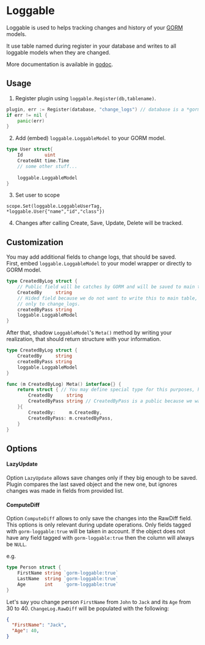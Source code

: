 # Loggable

Loggable is used to helps tracking changes and history of your [GORM](https://github.com/jinzhu/gorm) models.

It use table named during register in your database and writes to all loggable models when they are changed.

More documentation is available in [godoc](https://godoc.org/github.com/sas1024/gorm-loggable).

## Usage
1. Register plugin using `loggable.Register(db,tablename)`.
```go
plugin, err := Register(database, "change_logs") // database is a *gorm.DB
if err != nil {
	panic(err)
}
```
2. Add (embed) `loggable.LoggableModel` to your GORM model.
```go
type User struct{
    Id        uint
    CreatedAt time.Time
    // some other stuff...
    
    loggable.LoggableModel
}
```
3. Set user to scope
```
scope.Set(loggable.LoggableUserTag, *loggable.User{"name","id","class"})
```
4. Changes after calling Create, Save, Update, Delete will be tracked.

## Customization
You may add additional fields to change logs, that should be saved.  
First, embed `loggable.LoggableModel` to your model wrapper or directly to GORM model.  
```go
type CreatedByLog struct {
	// Public field will be catches by GORM and will be saved to main table.
	CreatedBy     string
	// Hided field because we do not want to write this to main table,
	// only to change_logs.
	createdByPass string 
	loggable.LoggableModel
}
```
After that, shadow `LoggableModel`'s `Meta()` method by writing your realization, that should return structure with your information.  
```go
type CreatedByLog struct {
	CreatedBy     string
	createdByPass string 
	loggable.LoggableModel
}

func (m CreatedByLog) Meta() interface{} {
	return struct { // You may define special type for this purposes, here we use unnamed one.
		CreatedBy     string
		CreatedByPass string // CreatedByPass is a public because we want to track this field. 
	}{
		CreatedBy:     m.CreatedBy,
		CreatedByPass: m.createdByPass,
	}
}
```

## Options
#### LazyUpdate
Option `LazyUpdate` allows save changes only if they big enough to be saved.  
Plugin compares the last saved object and the new one, but ignores changes was made in fields from provided list.

#### ComputeDiff
Option `ComputeDiff` allows to only save the changes into the RawDiff field. This options is only relevant during update
operations. Only fields tagged with `gorm-loggable:true` will be taken in account. If the object does not have any field
tagged with `gorm-loggable:true` then the column will always be `NULL`.

e.g.

```go
type Person struct {
	FirstName string `gorm-loggable:true`
	LastName  string `gorm-loggable:true`
	Age       int    `gorm-loggable:true`
}
```

Let's say you change person `FirstName` from `John` to `Jack` and its `Age` from 30 to 40.
`ChangeLog.RawDiff` will be populated with the following:
```json
{
  "FirstName": "Jack",
  "Age": 40,
}
```
